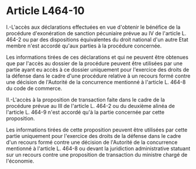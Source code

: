 # Article L464-10

I.-L'accès aux déclarations effectuées en vue d'obtenir le bénéfice de la procédure d'exonération de sanction pécuniaire prévue au IV de l'article L. 464-2 ou par des dispositions équivalentes du droit national d'un autre Etat membre n'est accordé qu'aux parties à la procédure concernée.

Les informations tirées de ces déclarations et qui ne peuvent être obtenues que par l'accès au dossier de la procédure peuvent être utilisées par une partie ayant eu accès à ce dossier uniquement pour l'exercice des droits de la défense dans le cadre d'une procédure relative à un recours formé contre une décision de l'Autorité de la concurrence mentionné à l'article L. 464-8 du code de commerce.

II.-L'accès à la proposition de transaction faite dans le cadre de la procédure prévue au III de l'article L. 464-2 ou du deuxième alinéa de l'article L. 464-9 n'est accordé qu'à la partie concernée par cette proposition.

Les informations tirées de cette proposition peuvent être utilisées par cette partie uniquement pour l'exercice des droits de la défense dans le cadre d'un recours formé contre une décision de l'Autorité de la concurrence mentionné à l'article L. 464-8 ou devant la juridiction administrative statuant sur un recours contre une proposition de transaction du ministre chargé de l'économie.
